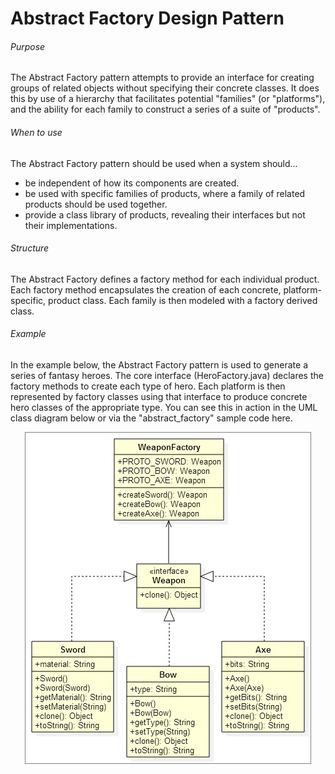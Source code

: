 Abstract Factory Design Pattern
===

###### Purpose

The Abstract Factory pattern attempts to provide an interface for creating groups of related objects without specifying their concrete classes. It does this by use of a hierarchy that facilitates potential "families" (or "platforms"), and the ability for each family to construct a series of a suite of "products".

###### When to use

The Abstract Factory pattern should be used when a system should...

+ be independent of how its components are created.
+ be used with specific families of products, where a family of related products should be used together.
+ provide a class library of products, revealing their interfaces but not their implementations.

###### Structure

The Abstract Factory defines a factory method for each individual product. Each factory method encapsulates the creation of each concrete, platform-specific, product class. Each family is then modeled with a factory derived class.

###### Example
In the example below, the Abstract Factory pattern is used to generate a series of fantasy heroes. The core interface (HeroFactory.java) declares the factory methods to create each type of hero. Each platform is then represented by factory classes using that interface to produce concrete hero classes of the appropriate type. You can see this in action in the UML class diagram below or via the "abstract_factory" sample code here.

<p align="center">
	<img style="border: 1px solid grey;" src="https://raw.githubusercontent.com/CaptainHillman/Liopleurodon/develop/design_patterns/diagram_prototype.jpg"/>
</p>